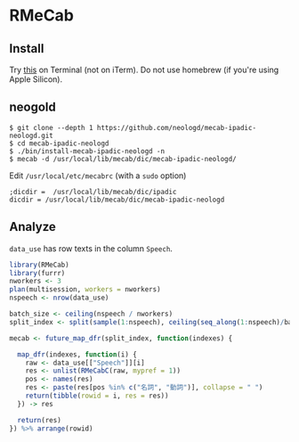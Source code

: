 # RMeCab

## Install
Try [this](https://github.com/IshidaMotohiro/RMeCab/issues/21#issuecomment-1113888363) on Terminal (not on iTerm). Do not use homebrew (if you're using Apple Silicon).

## neogold

```
$ git clone --depth 1 https://github.com/neologd/mecab-ipadic-neologd.git
$ cd mecab-ipadic-neologd
$ ./bin/install-mecab-ipadic-neologd -n
$ mecab -d /usr/local/lib/mecab/dic/mecab-ipadic-neologd/
```

Edit `/usr/local/etc/mecabrc` (with a `sudo` option)
```
;dicdir =  /usr/local/lib/mecab/dic/ipadic
dicdir = /usr/local/lib/mecab/dic/mecab-ipadic-neologd
```

## Analyze
`data_use` has row texts in the column `Speech`.

```r
library(RMeCab)
library(furrr)
nworkers <- 3
plan(multisession, workers = nworkers)
nspeech <- nrow(data_use)

batch_size <- ceiling(nspeech / nworkers)
split_index <- split(sample(1:nspeech), ceiling(seq_along(1:nspeech)/batch_size))

mecab <- future_map_dfr(split_index, function(indexes) {

  map_dfr(indexes, function(i) {
    raw <- data_use[["Speech"]][i]
    res <- unlist(RMeCabC(raw, mypref = 1))
    pos <- names(res)
    res <- paste(res[pos %in% c("名詞", "動詞")], collapse = " ")
    return(tibble(rowid = i, res = res))
  }) -> res

  return(res)
}) %>% arrange(rowid)
```
